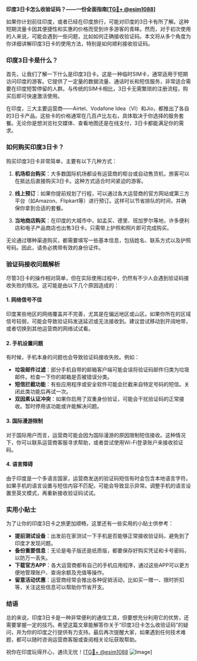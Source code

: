 **印度3日卡怎么收验证码？——一份全面指南[[TG💪+ @esim1088](https://t.me/s/esim1088)]**

如果你计划前往印度，或者已经在印度旅行，可能对印度的3日卡有所了解。这种短期流量卡因其便捷性和实惠的价格而受到许多游客的青睐。然而，对于初次使用的人来说，可能会遇到一些问题，比如如何正确接收验证码。本文将从多个角度为你详细讲解印度3日卡的使用方法，特别是如何顺利接收验证码。

### 印度3日卡是什么？

首先，让我们了解一下什么是印度3日卡。这是一种临时SIM卡，通常适用于短期访问印度的游客。它提供了一定量的数据流量、通话时长和短信服务，非常适合需要在印度短暂停留的人群。与传统的SIM卡相比，3日卡无需繁琐的注册流程，购买后即可快速激活使用。

在印度，三大主要运营商——Airtel、Vodafone Idea（VI）和Jio，都推出了各自的3日卡产品。这些卡的价格通常在几百卢比左右，具体取决于你选择的服务套餐。无论你是想浏览社交媒体、查看地图还是在线支付，3日卡都能满足你的需求。

### 如何购买印度3日卡？

购买印度3日卡非常简单，主要有以下几种方式：

1. **机场柜台购买**：大多数国际机场都设有运营商的柜台或自动售货机，旅客可以在抵达后直接购买3日卡。这种方式适合时间紧迫的游客。
   
2. **线上预订**：如果你提前规划了行程，可以通过各大运营商的官方网站或第三方平台（如Amazon、Flipkart等）进行预订。这样可以节省排队的时间，并确保你拿到合适的套餐。

3. **当地商店购买**：在印度的大城市中，如孟买、德里、班加罗尔等地，许多便利店和电子产品商店也出售3日卡。只需带上护照和照片即可完成购买。

无论通过哪种渠道购买，都需要填写一些基本信息，包括姓名、联系方式以及护照号码。因此，请务必携带有效的身份证件。

### 验证码接收问题解析

尽管3日卡的操作相对简单，但在实际使用过程中，仍然有不少人会遇到验证码接收失败的情况。这可能是由以下几个原因造成的：

#### 1. 网络信号不佳
印度某些地区的网络覆盖并不完善，尤其是在偏远地区或山区。如果你所在的区域信号较弱，可能会导致验证码发送延迟或无法接收到。建议尝试移动到开阔地带，或者切换到其他运营商的网络试试看。

#### 2. 手机设置问题
有时候，手机本身的问题也会导致验证码接收失败。例如：
- **垃圾邮件过滤**：部分手机自带的邮箱客户端可能会误将验证码邮件归类为垃圾邮件。检查一下你的邮箱是否被错误分类。
- **短信拦截功能**：有些应用程序或安全软件可能会拦截来自特定号码的短信。关闭此类功能后再试一次。
- **双因素认证冲突**：如果你启用了双重身份验证，可能会干扰验证码的正常接收。暂时停用该功能或许能解决问题。

#### 3. 国际漫游限制
对于国际用户而言，运营商可能会因为国际漫游的原因限制短信接收。这种情况下，你可以联系运营商客服寻求帮助，或者尝试使用Wi-Fi登录账户来接收验证码。

#### 4. 语言障碍
由于印度是一个多语言国家，运营商发送的验证码短信有时会包含本地语言字符。如果手机的语言设置与短信内容不匹配，可能会导致显示异常。调整手机的语言设置至英文模式，再重新接收验证码试试。

### 实用小贴士

为了让你的印度3日卡之旅更加顺畅，这里还有一些实用的小贴士供参考：

- **提前测试设备**：出发前在家测试一下手机是否能够正常接收验证码，避免到了印度才发现问题。
- **备份重要信息**：无论是电子版还是纸质版，都要保存好购买凭证和卡号密码，以防万一丢失。
- **下载官方APP**：各大运营商都有自己的手机应用程序，通过这些APP可以更方便地管理账户、查询余额及充值等操作。
- **留意活动优惠**：运营商经常会推出各种促销活动，比如买一赠一、限时折扣等，关注这些信息可以帮助你节省开支。

### 结语

总的来说，印度3日卡是一种非常便利的通信工具，但要想充分利用它的优势，还需要掌握一定的技巧。希望这篇文章能解答你关于“印度3日卡怎么收验证码”的疑问，并为你的印度之行提供有力支持。最后再次提醒大家，如果遇到任何技术难题，都可以随时咨询运营商客服或查阅相关论坛获取帮助。

祝你在印度玩得开心，通讯无忧！[[TG💪+ @esim1088](https://t.me/s/esim1088) ![Image](https://i.postimg.cc/4NQfJmqS/Snipaste-2025-05-13-00-14-12.png)]